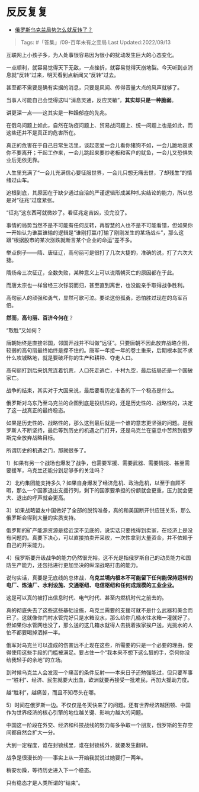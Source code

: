# 反反复复

- [俄罗斯乌克兰局势怎么就反转了？](https://www.zhihu.com/question/532818299/answer/2671086996)

>Tags: #「答集」/09-百年未有之变局 
>Last Updated:2022/09/13

互联网上小孩子多，为人处事很容易因为很小的扰动发生巨大的心态变化。

一点顺利，就容易觉得天下无敌，一点挫折，就容易觉得天崩地裂。今天听到点消息就“反转”过来，明天看到点新闻又“反转”过去。

甚至都不需要是确有实据的消息，只要是风闻、传得音量大点的风声就够了。

当事人可能自己会觉得这叫“消息灵通，反应灵敏”，**其实却只是一种脆弱**。

讲更深一点——这其实是一种躁郁症的先兆。

在俄乌问题上如此，自然在防疫问题上、贸易战问题上、统一问题上也是如此，而这些还并不是真正的危害所在。

真正的危害在于自己日常生活里，谈起恋爱一会儿看你猪狗不如，一会儿跪地哀求你不要离开；干起工作来，一会儿跳起来要炒老板和客户的鱿鱼，一会儿又恐惧失业后无依无靠。

人生里充满了“一会儿充满信心要征服世界，一会儿只想无痛去世，了却残生”的情绪过山车。

  

追根到底，其原因在于缺少通过自洽的严谨逻辑形成某种扎实结论的能力，所以总是对“征兆“过度紧张。

“征兆”这东西可就微妙了。看征兆定吉凶，没完没了。

  

事情的局势当然不是不可能有任何反转，再智慧的人也不是不可能看错，但如果你一开始认为谁赢谁输的逻辑是“谁刚打赢/打输了刚刚发生的某场战斗”，那么这跟“根据股市的某次涨跌就断言某个企业的命运”差不多。

举点例子——隋、唐征辽，高句丽可是很打了几次大捷的，准确的说，打了六次大捷。

隋炀帝三次征辽，全数失败，某种意义上可以说隋朝灭亡的原因都在于此。

而唐太宗也一样曾经三次铩羽而归，甚至直到离世，也没能亲手取得战争胜利。

高句丽人的顽强和勇气，显然可歌可泣。要论这份孤勇，恐怕胜过现在的乌军百倍。

**然而，高句丽、百济今何在**？

  

“取胜”又如何？

唐朝始终是直接邻国，邻国开战并不叫做“远征”。只要唐朝不因此放弃战略企图，较弱的高句丽最终始终是撑不住的。唐军一年接一年的卷土重来，后期根本就不求什么攻城略地，就是要破坏你的生产和耕种、夺走人口。

高句丽打到后来饥荒连着饥荒，人口死走逃亡，十村九空，最后结局还是一个国破家亡。

  

战争的结束，其实对于大国来说，最后要看历史准备的下一个稳态是什么。

俄罗斯对乌东乃至乌克兰的企图到底是投机性的，还是历史性的、战略性的，决定了这一战真正的最终稳态。

如果是历史性的、战略性的，那么这到最后就是一个谁的意志更坚强的问题。是俄罗斯人不断坚持，最后等到历史的机遇之门打开，还是乌克兰在窒息中苦熬到俄罗斯完全放弃战略目标。

所谓历史的机遇之门，那就很多了。

1）如果有另一个战场也爆发了战争，也需要军援、需要武器、需要情报、甚至需要援军，乌克兰还能分到足够多的关注吗？

2）北约集团能支持多久？如果自身爆发了经济危机、政治危机，以至于自顾不暇，那么一个国家退出支援行列，剩下的国家要承担的份额就会更重，压力就会更大、退出的呼声就会更高。

3）如果战略盟友中国做好了全部的脱钩准备，真的和美国断开供应链关系，那么俄罗斯会得到大量的实质支持。

俄罗斯的矿产能源资源是接近深不见底的，说实话只要找得到卖家，在经济上是没有问题的。真要下决心，可以直接拍卖开采权，一次性拿到大量资金，并不依赖于自己的开采能力。

4）俄罗斯要升级战争的能力仍然很充裕。这不光是指俄罗斯自己的动员能力和国防生产能力，还包括进行更加坚决的纵深战略打击的能力。

说句实话，真要是无底线的总体战，**乌克兰境内根本不可能留下任何能保持运转的电厂、炼油厂、水利设施、交通枢纽、电信枢纽和任何成规模的工业企业。**

这是可以真的被打出信息时代、电气时代、甚至内燃机时代之前去的。

真的彻底失去了这些这些基础设施，乌克兰需要的支援可就不是什么武器和美金而已了。这就像你门村水管完好只是水箱没水，那么给你几桶水往水箱一灌就好了。但如果你水管网也没了，那么送的这几箱水就得人去挑着挨家挨户送，光挑水的人怕不都要喝掉洒掉一半。

俄军对乌克兰可以造成的伤害远不止现在这些，所需要的只是一个必要的理由，使得使用这些手段的门槛被满足。要占住一个“我本来不想下这么狠的手，奈何你没给我轻手的余地”的立场。

到时候乌克兰人会发现一个痛苦的条件反射——本来日子还勉强能过，但只要军事一“胜利”、经济、民生就要大出血，欧洲就要再接受一批难民，再加大援助力度。

越“胜利”，越痛苦，而且不知尽头在哪。

5）时间在俄罗斯一边。不仅仅是冬天快来了的问题。还有世界经济越困顿、中国作为世界经济的核心引擎的地位越关键、影响力越大的问题。

中国这一阶段在外交、经济和科技战线的努力每多争取一个朋友，俄罗斯的生存空间都自然会扩大一分。

大到一定程度，谁在封锁线里，谁在封锁线外，就要发生翻转。

  

战争是很漫长的——事实上从一开始我就说过她要打一两年。

稍安勿躁，等待历史进入下一个稳态。

只有稳态才是人类所谓的“结束”。